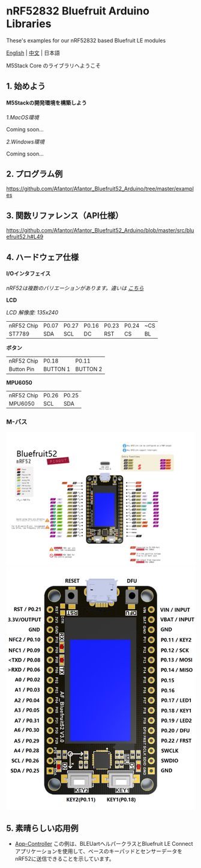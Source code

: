 # nRF52832 Bluefruit Arduino Libraries

 These's examples for our nRF52832 based Bluefruit LE modules

[English](../README.md) | [中文](getting_started_cn.md) | 日本語

M5Stack Core のライブラリへようこそ

## 1. 始めよう

#### M5Stackの開発環境を構築しよう

*1.MacOS環境*

Coming soon...

*2.Windows環境*

Coming soon...


## 2. プログラム例

https://github.com/Afantor/Afantor_Bluefruit52_Arduino/tree/master/examples

## 3. 関数リファレンス（API仕様）

https://github.com/Afantor/Afantor_Bluefruit52_Arduino/blob/master/src/bluefruit52.h#L49

## 4. ハードウェア仕様

#### I/Oインタフェイス 

*nRF52は複数のバリエーションがあります。違いは [こちら](https://github.com/Afantor/Afantor_Bluefruit52_Arduino/tree/master/docs/hardware)*

**LCD**

*LCD 解像度: 135x240*

<table>
 <tr><td>nRF52 Chip</td><td>P0.07</td><td>P0.27</td><td>P0.16</td><td>P0.23</td><td>P0.24</td><td>~CS</td></tr>
 <tr><td>ST7789</td><td>SDA</td><td>SCL</td><td>DC</td><td>RST</td><td>CS</td><td>BL</td></tr>

</table>

**ボタン**

<table>
 <tr><td>nRF52 Chip</td><td>P0.18</td><td>P0.11</td></tr>
 <tr><td>Button Pin</td><td>BUTTON 1</td><td>BUTTON 2</td></tr>
</table>

**MPU6050**

<table>
 <tr><td>nRF52 Chip</td><td>P0.26</td><td>P0.25</td></tr>
 <tr><td>MPU6050</td><td>SCL</td><td>SDA</td></tr>
</table>


### M-バス
![image](images/Bluefruit52_Pinconfig.png)
![image](images/Bluefruit52_Pinout.png)

## 5. 素晴らしい応用例

* [App-Controller](https://github.com/Afantor/Afantor_Bluefruit52_Arduino/tree/master/examples/Peripheral/controller)  この例は、BLEUartヘルパークラスとBluefruit LE Connectアプリケーションを使用して、ベースのキーパッドとセンサーデータをnRF52に送信できることを示しています。